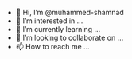 - 👋 Hi, I’m @muhammed-shamnad
- 👀 I’m interested in ...
- 🌱 I’m currently learning ...
- 💞️ I’m looking to collaborate on ...
- 📫 How to reach me ...

<!---
muhammed-shamnad/muhammed-shamnad is a ✨ special ✨ repository because its `README.md` (this file) appears on your GitHub profile.
You can click the Preview link to take a look at your changes.
--->
